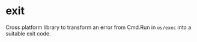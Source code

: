 # exit
Cross platform library to transform an error from Cmd.Run in `os/exec` into a suitable exit code.
